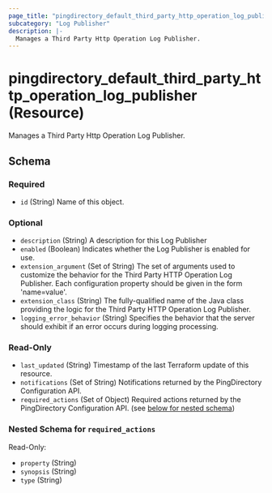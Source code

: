 ```yaml
---
page_title: "pingdirectory_default_third_party_http_operation_log_publisher Resource - terraform-provider-pingdirectory"
subcategory: "Log Publisher"
description: |-
  Manages a Third Party Http Operation Log Publisher.
---
```


# pingdirectory_default_third_party_http_operation_log_publisher (Resource)

Manages a Third Party Http Operation Log Publisher.



<!-- schema generated by tfplugindocs -->
## Schema

### Required

- `id` (String) Name of this object.

### Optional

- `description` (String) A description for this Log Publisher
- `enabled` (Boolean) Indicates whether the Log Publisher is enabled for use.
- `extension_argument` (Set of String) The set of arguments used to customize the behavior for the Third Party HTTP Operation Log Publisher. Each configuration property should be given in the form 'name=value'.
- `extension_class` (String) The fully-qualified name of the Java class providing the logic for the Third Party HTTP Operation Log Publisher.
- `logging_error_behavior` (String) Specifies the behavior that the server should exhibit if an error occurs during logging processing.

### Read-Only

- `last_updated` (String) Timestamp of the last Terraform update of this resource.
- `notifications` (Set of String) Notifications returned by the PingDirectory Configuration API.
- `required_actions` (Set of Object) Required actions returned by the PingDirectory Configuration API. (see [below for nested schema](#nestedatt--required_actions))

<a id="nestedatt--required_actions"></a>
### Nested Schema for `required_actions`

Read-Only:

- `property` (String)
- `synopsis` (String)
- `type` (String)



